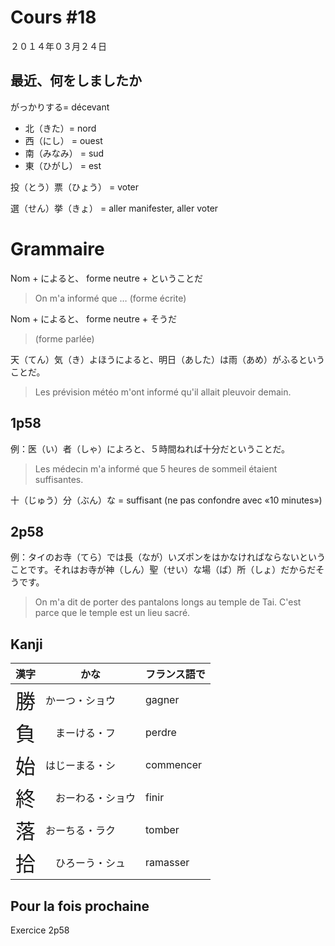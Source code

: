 Cours #18
============

２０１４年０３月２４日

最近、何をしましたか
------------------

がっかりする= décevant

* 北（きた）= nord
* 西（にし） = ouest
* 南（みなみ） = sud
* 東（ひがし） = est

投（とう）票（ひょう） = voter

選（せん）挙（きょ） = aller manifester, aller voter

Grammaire
=============

Nom + によると、 forme neutre + ということだ
> On m'a informé que … (forme écrite)


Nom + によると、 forme neutre + そうだ
> (forme parlée)

天（てん）気（き）よほうによると、明日（あした）は雨（あめ）がふるということだ。
> Les prévision météo m'ont informé qu'il allait pleuvoir demain.

1p58
---

例：医（い）者（しゃ）によろと、５時間ねれば十分だということだ。
> Les médecin m'a informé que 5 heures de sommeil étaient suffisantes.

十（じゅう）分（ぶん）な = suffisant (ne pas confondre avec «10 minutes»)



2p58
-----
例：タイのお寺（てら）では長（なが）いズポンをはかなければならないということです。それはお寺が神（しん）聖（せい）な場（ば）所（しょ）だからだそうです。
> On m'a dit de porter des pantalons longs au temple de Tai. C'est parce que le temple est un lieu sacré.

Kanji
-----------

漢字                             | かな        | フランス語で 
--------------------------------|------------|------------
<font size="+3">勝</font>       | かーつ・ショウ  | gagner
<font size="+3">負</font>       |　まーける・フ   | perdre
<font size="+3">始</font>       | はじーまる・シ  | commencer
<font size="+3">終</font>       |　おーわる・ショウ   | finir
<font size="+3">落</font>       | おーちる・ラク    | tomber
<font size="+3">拾</font>       |　ひろーう・シュ   | ramasser



Pour la fois prochaine
----------------

Exercice 2p58
